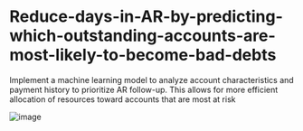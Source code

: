 # Reduce-days-in-AR-by-predicting-which-outstanding-accounts-are-most-likely-to-become-bad-debts
Implement a machine learning model to analyze account characteristics and payment history to prioritize AR follow-up. This allows for more efficient allocation of resources toward accounts that are most at risk


![image](https://github.com/SammyDS9/Reduce-days-in-AR-by-predicting-which-outstanding-accounts-are-most-likely-to-become-bad-debts/assets/116521537/1bece537-1b1e-4e3f-8c8a-b09262ec9d0e)
